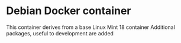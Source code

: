 # Debian Docker container

This container derives from a base Linux Mint 18 container
Additional packages, useful to development are added
